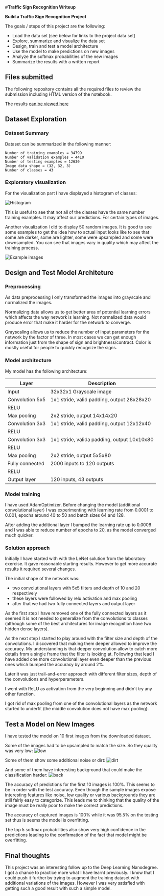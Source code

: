 #**Traffic Sign Recognition Writeup**

**Build a Traffic Sign Recognition Project**

The goals / steps of this project are the following:
* Load the data set (see below for links to the project data set)
* Explore, summarize and visualize the data set
* Design, train and test a model architecture
* Use the model to make predictions on new images
* Analyze the softmax probabilities of the new images
* Summarize the results with a written report

## Files submitted
The following repository contains all the required files to review the submission
including HTML version of the notebook.

The results [can be viewed here](http://htmlpreview.github.io/?https://github.com/mateuszmrozewski/CarND-Traffic-Sign-Classifier-Project/blob/master/Traffic_Sign_Classifier.html)

## Dataset Exploration

### Dataset Summary
Dataset can be summarized in the following manner:
```
Number of training examples = 34799
Number of validation examples = 4410
Number of testing examples = 12630
Image data shape = (32, 32, 3)
Number of classes = 43
```

### Exploratory visualization
For the visualization part I have displayed a histogram of classes:

![Histogram](./examples/class_histogram.png)

This is useful to see that not all of the classes have the same number training examples. It may
affect our predictions. For certain types of images.

Another visualization I did to display 50 random images. It is good to see some examples to get the idea
how to actual input looks like to see that some are darker, some are lighter, some were upsampled and some
were downsampled. You can see that images vary in quality which may affect the training process.

![Example images](./examples/signs.png)

## Design and Test Model Architeture

### Preprocessing
As data preprocessing I only transformed the images into grayscale and normalized the images.

Normalizing data allows us to get better area of potential learning errors which affects the way network
is learning. Not normalized data would produce error that make it harder for the network to converge.

Grayscaling allows us to reduce the number of input parameters for the network by the factor of three. 
In most cases we can get enough information just from the shape of sign and brightness/contract. Color
is mostly useful for people to quickly recognize the signs.

### Model architecture
My model has the following architecture:

| Layer  | Description   |
| -------| ------------- |
| Input  | 32x32x1 Grayscale image |
| Convolution 5x5 | 1x1 stride, valid padding, output 28x28x20 |
| RELU | |
| Max pooling | 2x2 stride, output 14x14x20 |
| Convolution 3x3 | 1x1 stride, valid padding, output 12x12x40 |
| RELU | |
| Convolution 3x3 | 1x1 stride, valida padding, output 10x10x80 | 
| RELU | |
| Max pooling | 2x2 stride, output 5x5x80 |
| Fully connected | 2000 inputs to 120 outputs |
| RELU |
| Output layer | 120 inputs, 43 outputs |


### Model training
I have used AdamOptimizer. Before changing the model (additional convolutional layer) I was experimenting 
with learning rate from 0.0001 to 0.001, epochs around 40 to 50 and batch sizes 64 and 128.

After adding the additional layer I bumped the learning rate up to 0.0008 and I was able to reduce number
of epochs to 20, as the model converged much quicker. 

### Solution approach
Initially I have started with with the LeNet solution from the laboratory exercise.
It gave reasonable starting results. However to get more accurate results it 
required several changes.

The initial shape of the network was:
* two convolutional layers with 5x5 filters and depth of 10 and 20 respectively
* these layers were followed by relu activation and max pooling
* after that we had two fully connected layers and output layer

As the first step I have removed one of the fully connected layers as it seemed 
it is not needed to generalize from the convolutions to classes (although some of 
the best architectures for image recognition have two hidden dense layers).

As the next step I started to play around with the filter size and depth of the
convolutions. I discovered that making them deeper allowed to improve the accuracy.
My understanding is that deeper convolution allow to catch more details from a single
frame that the filter is looking at. Following that lead I have added one more 
convolutional layer even deeper than the previous ones which bumped the accuracy
by around 2%.

Later it was just trail-and-error approach with different filter sizes, depth of 
the convolutions and hyperparameters.

I went with ReLU as activation from the very beginning and didn't try any other
function.

I got rid of max pooling from one of the convolutional layers as the network
started to underfit (the middle convolution does not have max pooling).



## Test a Model on New Images
I have tested the model on 10 first images from the downloaded dataset.

Some of the images had to be upsampled to match the size. So they quality 
was very low:
![low](./examples/test1.png)

Some of them show some additional noise or dirt:
![dirt](./examples/test2.png)

And some of them have interesting background that could make the classification
harder:
![back](./examples/test3.png)

The accuracy of predictions for the first 10 images is 100%. This seems to be in 
order with the test accuracy. Even though the sample images expose interesting
features like noise, low quality or various backgrounds they are still fairly
easy to categorize. This leads me to thinking that the quality of the image 
must be really poor to make the correct predictions.
 
The accuracy of captured images is 100% while it was 95.5% on the testing
 set thus is seems the model is overfitting.
 
The top 5 softmax probabilities also show very high confidence in the predictions
leading to the confirmation of the fact that model might be overfitting.
 
## Final thoughts
This project was an interesting follow up to the Deep Learning Nanodegree. I got a chance to practice more
what I have learnt previously. I know that I could push it further by trying to augment the training dataset
with additional variations of the images. However I was very satisfied with getting such a good result
with such a simple model.